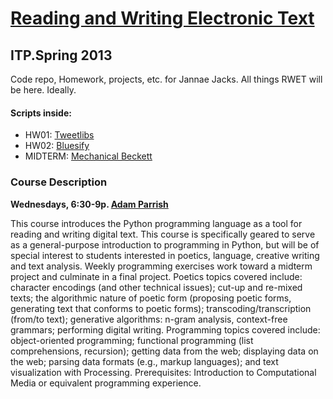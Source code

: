 # [Reading and Writing Electronic Text](http://rwet.decontextualize.com)
## ITP.Spring 2013

Code repo, Homework, projects, etc. for Jannae Jacks. All things RWET will be here. Ideally.

#### Scripts inside:

* HW01: [Tweetlibs](hw-01-tweetlibs/)
* HW02: [Bluesify](hw-02-bluesify/)
* MIDTERM: [Mechanical Beckett](midterm-beckett/)

### Course Description

**Wednesdays, 6:30-9p. [Adam Parrish](http://www.decontextualize.com/)**

This course introduces the Python programming language as a tool for reading and writing digital text. This course is specifically geared to serve as a general-purpose introduction to programming in Python, but will be of special interest to students interested in poetics, language, creative writing and text analysis. Weekly programming exercises work toward a midterm project and culminate in a final project. Poetics topics covered include: character encodings (and other technical issues); cut-up and re-mixed texts; the algorithmic nature of poetic form (proposing poetic forms, generating text that conforms to poetic forms); transcoding/transcription (from/to text); generative algorithms: n-gram analysis, context-free grammars; performing digital writing. Programming topics covered include: object-oriented programming; functional programming (list comprehensions, recursion); getting data from the web; displaying data on the web; parsing data formats (e.g., markup languages); and text visualization with Processing. Prerequisites: Introduction to Computational Media or equivalent programming experience.



